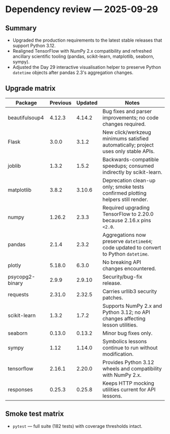 # Dependency review — 2025-09-29

## Summary

- Upgraded the production requirements to the latest stable releases that support Python 3.12.
- Realigned TensorFlow with NumPy 2.x compatibility and refreshed ancillary scientific tooling (pandas, scikit-learn, matplotlib, seaborn, sympy).
- Adjusted the Day 29 interactive visualisation helper to preserve Python `datetime` objects after pandas 2.3's aggregation changes.

## Upgrade matrix

| Package | Previous | Updated | Notes |
|---------|----------|---------|-------|
| beautifulsoup4 | 4.12.3 | 4.14.2 | Bug fixes and parser improvements; no code changes required. |
| Flask | 3.0.0 | 3.1.2 | New click/werkzeug minimums satisfied automatically; project uses only stable APIs. |
| joblib | 1.3.2 | 1.5.2 | Backwards-compatible speedups; consumed indirectly by scikit-learn. |
| matplotlib | 3.8.2 | 3.10.6 | Deprecation clean-up only; smoke tests confirmed plotting helpers still render. |
| numpy | 1.26.2 | 2.3.3 | Required upgrading TensorFlow to 2.20.0 because 2.16.x pins `<2.0`. |
| pandas | 2.1.4 | 2.3.2 | Aggregations now preserve `datetime64`; code updated to convert to Python `datetime`. |
| plotly | 5.18.0 | 6.3.0 | No breaking API changes encountered. |
| psycopg2-binary | 2.9.9 | 2.9.10 | Security/bug-fix release. |
| requests | 2.31.0 | 2.32.5 | Carries urllib3 security patches. |
| scikit-learn | 1.3.2 | 1.7.2 | Supports NumPy 2.x and Python 3.12; no API changes affecting lesson utilities. |
| seaborn | 0.13.0 | 0.13.2 | Minor bug fixes only. |
| sympy | 1.12 | 1.14.0 | Symbolics lessons continue to run without modification. |
| tensorflow | 2.16.1 | 2.20.0 | Provides Python 3.12 wheels and compatibility with NumPy 2.x. |
| responses | 0.25.3 | 0.25.8 | Keeps HTTP mocking utilities current for API lessons. |

## Smoke test matrix

- `pytest` — full suite (182 tests) with coverage thresholds intact.
